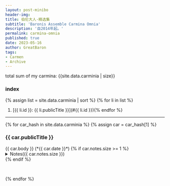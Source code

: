 ```yaml
---
layout: post-minibo
header-img: 
title: 伯伦大人·精选集
subtitle: 'Baronis Assemble Carmina Omnia'
description: '自2014年起。'
permalink: carmina-omnia
published: true
date: 2023-05-16
author: GreatBaron
tags:
- Carmen
- Archive
---
```


total sum of my carmina: {{site.data.carminia | size}}

### index

{% assign list =  site.data.carminia | sort %}
{% for li in list %}
1. [{{ li.id }}: {{ li.publicTitle }}](#{{ li.id }}){% endfor %}

---

{% for car_hash in site.data.carminia %}
{% assign car = car_hash[1] %}
<h3 id="{{ car.id }}">{{ car.publicTitle }}</h3>
{{ car.body }}  
(*{{ car.date }}*)
{% if car.notes.size >= 1 %}
<details>
<summary>Notes({{ car.notes.size }})</summary>
<ol>
{% for nt in car.notes  %}
<li>{{ nt }}</li>
{% endfor %}
</ol>
</details>{% endif %}
<!--
{{ car.log }}
-->
<p>&emsp;</p>
{% endfor %}
